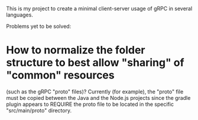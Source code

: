 This is my project to create a minimal client-server usage of gRPC in several languages.

Problems yet to be solved:

# How to normalize the folder structure to best allow "sharing" of "common" resources
  (such as the gRPC "proto" files)?  Currently (for example), the "proto" file must be
  copied between the Java and the Node.js projects since the gradle plugin appears to
  REQUIRE the proto file to be located in the specific "src/main/proto" directory.

